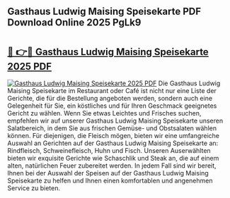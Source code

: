 ## Gasthaus Ludwig Maising Speisekarte PDF Download Online 2025 PgLk9

# <h2><a href="http://gc9m63.nevu.top/?p=Gasthaus+Ludwig+Maising+Speisekarte">🔗 👉🔴 Gasthaus Ludwig Maising Speisekarte 2025 PDF</a></h2>

[![Gasthaus Ludwig Maising Speisekarte 2025 PDF](https://i.imgur.com/dBaPXMq.png)](http://gc9m63.nevu.top/?p=Gasthaus+Ludwig+Maising+Speisekarte)
Die Gasthaus Ludwig Maising Speisekarte im Restaurant oder Café ist nicht nur eine Liste der Gerichte, die für die Bestellung angeboten werden, sondern auch eine Gelegenheit für Sie, ein köstliches und für Ihren Geschmack geeignetes Gericht zu wählen. Wenn Sie etwas Leichtes und Frisches suchen, empfehlen wir auf unserer Gasthaus Ludwig Maising Speisekarte unseren Salatbereich, in dem Sie aus frischen Gemüse- und Obstsalaten wählen können. Für diejenigen, die Fleisch mögen, bieten wir eine umfangreiche Auswahl an Gerichten auf der Gasthaus Ludwig Maising Speisekarte an: Rindfleisch, Schweinefleisch, Huhn und Fisch. Unseren Auserwählten bieten wir exquisite Gerichte wie Schaschlik und Steak an, die auf einem alten, natürlichen Feuer zubereitet werden. In jedem Fall sind wir bereit, Ihnen bei der Auswahl der Speisen auf der Gasthaus Ludwig Maising Speisekarte zu helfen und Ihnen einen komfortablen und angenehmen Service zu bieten.
